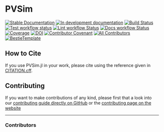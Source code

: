 # PVSim

[![Stable Documentation](https://img.shields.io/badge/docs-stable-blue.svg)](https://Open-HEMS.github.io/PVSim.jl/stable)
[![In development documentation](https://img.shields.io/badge/docs-dev-blue.svg)](https://Open-HEMS.github.io/PVSim.jl/dev)
[![Build Status](https://github.com/Open-HEMS/PVSim.jl/workflows/Test/badge.svg)](https://github.com/Open-HEMS/PVSim.jl/actions)
[![Test workflow status](https://github.com/Open-HEMS/PVSim.jl/actions/workflows/Test.yml/badge.svg?branch=main)](https://github.com/Open-HEMS/PVSim.jl/actions/workflows/Test.yml?query=branch%3Amain)
[![Lint workflow Status](https://github.com/Open-HEMS/PVSim.jl/actions/workflows/Lint.yml/badge.svg?branch=main)](https://github.com/Open-HEMS/PVSim.jl/actions/workflows/Lint.yml?query=branch%3Amain)
[![Docs workflow Status](https://github.com/Open-HEMS/PVSim.jl/actions/workflows/Docs.yml/badge.svg?branch=main)](https://github.com/Open-HEMS/PVSim.jl/actions/workflows/Docs.yml?query=branch%3Amain)
[![Coverage](https://codecov.io/gh/Open-HEMS/PVSim.jl/branch/main/graph/badge.svg)](https://codecov.io/gh/Open-HEMS/PVSim.jl)
[![DOI](https://zenodo.org/badge/DOI/FIXME)](https://doi.org/FIXME)
[![Contributor Covenant](https://img.shields.io/badge/Contributor%20Covenant-2.1-4baaaa.svg)](CODE_OF_CONDUCT.md)
[![All Contributors](https://img.shields.io/github/all-contributors/Open-HEMS/PVSim.jl?labelColor=5e1ec7&color=c0ffee&style=flat-square)](#contributors)
[![BestieTemplate](https://img.shields.io/endpoint?url=https://raw.githubusercontent.com/JuliaBesties/BestieTemplate.jl/main/docs/src/assets/badge.json)](https://github.com/JuliaBesties/BestieTemplate.jl)

## How to Cite

If you use PVSim.jl in your work, please cite using the reference given in [CITATION.cff](https://github.com/Open-HEMS/PVSim.jl/blob/main/CITATION.cff).

## Contributing

If you want to make contributions of any kind, please first that a look into our [contributing guide directly on GitHub](docs/src/90-contributing.md) or the [contributing page on the website](https://Open-HEMS.github.io/PVSim.jl/dev/90-contributing/)

---

### Contributors

<!-- ALL-CONTRIBUTORS-LIST:START - Do not remove or modify this section -->
<!-- prettier-ignore-start -->
<!-- markdownlint-disable -->

<!-- markdownlint-restore -->
<!-- prettier-ignore-end -->

<!-- ALL-CONTRIBUTORS-LIST:END -->
